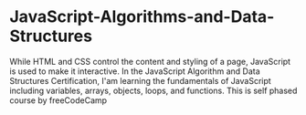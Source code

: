 # JavaScript-Algorithms-and-Data-Structures
While HTML and CSS control the content and styling of a page, JavaScript is used to make it interactive. In the JavaScript Algorithm and Data Structures Certification, I'am learning the fundamentals of JavaScript including variables, arrays, objects, loops, and functions.
This is self phased course by freeCodeCamp
